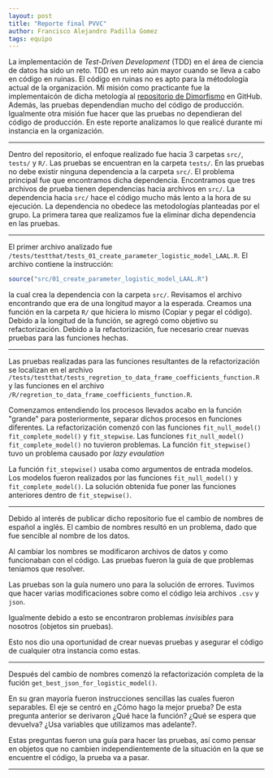 ```yaml
---
layout: post
title: "Reporte final PVVC"
author: Francisco Alejandro Padilla Gomez
tags: equipo
---
```


<!-- Introducción -->
La implementación de _Test-Driven Development_ (TDD) en el área de ciencia de datos ha sido un reto.
TDD es un reto aún mayor cuando se lleva a cabo en código en ruinas. 
El código en ruinas no es apto para la métodología actual de la organización.
Mi misión como practicante fue la implementaicón de dicha metología al [repositorio de Dimorfismo](https://github.com/IslasGECI/dimorfismo) en GitHub. 
Además, las pruebas dependendian mucho del código de producción. 
Igualmente otra misión fue hacer que las pruebas no dependieran del código de producción. 
En este reporte analizamos lo que realicé durante mi instancia en la organización.

---

<!-- Descripción del problema -->
Dentro del repositorio, el enfoque realizado fue hacia 3 carpetas `src/`, `tests/` y `R/`. 
Las pruebas se encuentran en la carpeta `tests/`.
En las pruebas no debe existir ninguna dependencia a la carpeta `src/`.
El problema principal fue que encontramos dicha dependencia.
Encontramos que tres archivos de prueba tienen dependencias hacia archivos en `src/`. 
La dependencia hacia `src/` hace el código mucho más lento a la hora de su ejecución. 
La dependencia no obedece las metodologías planteadas por el grupo.
La primera tarea que realizamos fue la eliminar dicha dependencia en las pruebas.

---

<!-- Desarrollo del problema -->
El primer archivo analizado fue `/tests/testthat/tests_01_create_parameter_logistic_model_LAAL.R`.
El archivo contiene la instrucción:
```R
source("src/01_create_parameter_logistic_model_LAAL.R")
```
la cual crea la dependencia con la carpeta `src/`.
Revisamos el archivo encontrando que era de una longitud mayor a la esperada.
Creamos una función en la carpeta `R/` que hiciera lo mismo (Copiar y pegar el código). 
Debido a la longitud de la función, se agregó como objetivo su refactorización.
Debido a la refactorización, fue necesario crear nuevas pruebas para las funciones hechas.

---

<!-- Desarrollo del problema -->
Las pruebas realizadas para las funciones resultantes de la refactorización se localizan en el archivo 
`/tests/testthat/tests_regretion_to_data_frame_coefficients_function.R` y las funciones en el archivo 
`/R/regretion_to_data_frame_coefficients_function.R`. 

Comenzamos entendiendo los procesos llevados acabo en la función "grande" para posteriormente, separar dichos procesos en funciones diferentes. 
La refactorización comenzó con las funciones `fit_null_model()` `fit_complete_model()`  y `fit_stepwise`.
Las funciones `fit_null_model()` `fit_complete_model()` no tuvieron problemas.
La función `fit_stepwise()` tuvo un problema causado por _lazy evaulation_

La función `fit_stepwise()` usaba como argumentos de entrada modelos. 
Los modelos fueron realizados por las funciones `fit_null_model()` y `fit_complete_model()`. 
La solución obtenida fue poner las funciones anteriores dentro de `fit_stepwise()`.

---

<!-- Desarrollo del problema -->
Debido al interés de publicar dicho repositorio fue el cambio de nombres de español a inglés. 
El cambio de nombres resultó en un problema, dado que fue sencible al nombre de los datos. 

Al cambiar los nombres se modificaron archivos de datos y como funcionaban con el código.
Las pruebas fueron la guía de que problemas teniamos que resolver. 

Las pruebas son la guía numero uno para la solución de errores.
Tuvimos que hacer varias modificaciones sobre como el código leia archivos `.csv` y `json`. 

Igualmente debido a esto se encontraron problemas _invisibles_ para nosotros (objetos sin pruebas). 

Esto nos dio una oportunidad de crear nuevas pruebas y asegurar el código de cualquier otra instancia como estas.


---

<!-- Conclusión -->
Después del cambio de nombres comenzó la refactorización completa de la fución `get_best_json_for_logistic_model()`.

En su gran mayoría fueron instrucciones sencillas las cuales fueron separables.
El eje se centró en ¿Cómo hago la mejor prueba?
De esta pregunta anterior se derivaron ¿Qué hace la función? ¿Qué se espera que devuelva? ¿Usa variables que utilizamos mas adelante?.

Estas preguntas fueron una guía para hacer las pruebas, así como pensar en objetos que no cambien
independientemente de la situación en la que se encuentre el código, la prueba va a pasar. 

---